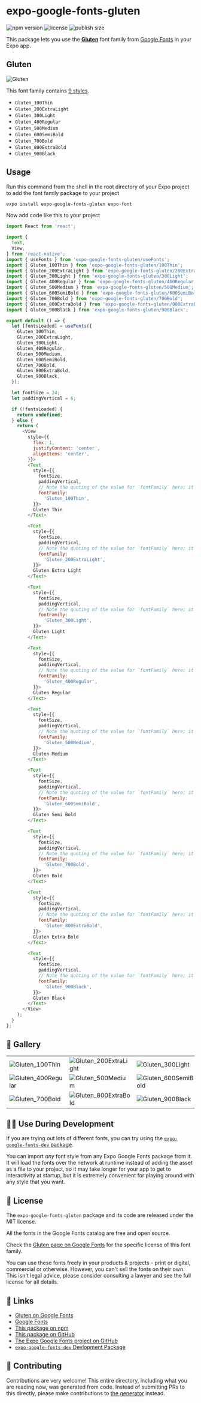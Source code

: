 # expo-google-fonts-gluten

![npm version](https://flat.badgen.net/npm/v/expo-google-fonts-gluten)
![license](https://flat.badgen.net/github/license/expo/google-fonts)
![publish size](https://flat.badgen.net/packagephobia/install/expo-google-fonts-gluten)

This package lets you use the [**Gluten**](https://fonts.google.com/specimen/Gluten) font family from [Google Fonts](https://fonts.google.com/) in your Expo app.

## Gluten

![Gluten](./font-family.png)

This font family contains [9 styles](#-gallery).

- `Gluten_100Thin`
- `Gluten_200ExtraLight`
- `Gluten_300Light`
- `Gluten_400Regular`
- `Gluten_500Medium`
- `Gluten_600SemiBold`
- `Gluten_700Bold`
- `Gluten_800ExtraBold`
- `Gluten_900Black`

## Usage

Run this command from the shell in the root directory of your Expo project to add the font family package to your project
```sh
expo install expo-google-fonts-gluten expo-font
```

Now add code like this to your project
```js
import React from 'react';

import {
  Text,
  View,
} from 'react-native';
import { useFonts } from 'expo-google-fonts-gluten/useFonts';
import { Gluten_100Thin } from 'expo-google-fonts-gluten/100Thin';
import { Gluten_200ExtraLight } from 'expo-google-fonts-gluten/200ExtraLight';
import { Gluten_300Light } from 'expo-google-fonts-gluten/300Light';
import { Gluten_400Regular } from 'expo-google-fonts-gluten/400Regular';
import { Gluten_500Medium } from 'expo-google-fonts-gluten/500Medium';
import { Gluten_600SemiBold } from 'expo-google-fonts-gluten/600SemiBold';
import { Gluten_700Bold } from 'expo-google-fonts-gluten/700Bold';
import { Gluten_800ExtraBold } from 'expo-google-fonts-gluten/800ExtraBold';
import { Gluten_900Black } from 'expo-google-fonts-gluten/900Black';

export default () => {
  let [fontsLoaded] = useFonts({
    Gluten_100Thin,
    Gluten_200ExtraLight,
    Gluten_300Light,
    Gluten_400Regular,
    Gluten_500Medium,
    Gluten_600SemiBold,
    Gluten_700Bold,
    Gluten_800ExtraBold,
    Gluten_900Black,
  });

  let fontSize = 24;
  let paddingVertical = 6;

  if (!fontsLoaded) {
    return undefined;
  } else {
    return (
      <View
        style={{
          flex: 1,
          justifyContent: 'center',
          alignItems: 'center',
        }}>
        <Text
          style={{
            fontSize,
            paddingVertical,
            // Note the quoting of the value for `fontFamily` here; it expects a string!
            fontFamily:
              'Gluten_100Thin',
          }}>
          Gluten Thin
        </Text>

        <Text
          style={{
            fontSize,
            paddingVertical,
            // Note the quoting of the value for `fontFamily` here; it expects a string!
            fontFamily:
              'Gluten_200ExtraLight',
          }}>
          Gluten Extra Light
        </Text>

        <Text
          style={{
            fontSize,
            paddingVertical,
            // Note the quoting of the value for `fontFamily` here; it expects a string!
            fontFamily:
              'Gluten_300Light',
          }}>
          Gluten Light
        </Text>

        <Text
          style={{
            fontSize,
            paddingVertical,
            // Note the quoting of the value for `fontFamily` here; it expects a string!
            fontFamily:
              'Gluten_400Regular',
          }}>
          Gluten Regular
        </Text>

        <Text
          style={{
            fontSize,
            paddingVertical,
            // Note the quoting of the value for `fontFamily` here; it expects a string!
            fontFamily:
              'Gluten_500Medium',
          }}>
          Gluten Medium
        </Text>

        <Text
          style={{
            fontSize,
            paddingVertical,
            // Note the quoting of the value for `fontFamily` here; it expects a string!
            fontFamily:
              'Gluten_600SemiBold',
          }}>
          Gluten Semi Bold
        </Text>

        <Text
          style={{
            fontSize,
            paddingVertical,
            // Note the quoting of the value for `fontFamily` here; it expects a string!
            fontFamily:
              'Gluten_700Bold',
          }}>
          Gluten Bold
        </Text>

        <Text
          style={{
            fontSize,
            paddingVertical,
            // Note the quoting of the value for `fontFamily` here; it expects a string!
            fontFamily:
              'Gluten_800ExtraBold',
          }}>
          Gluten Extra Bold
        </Text>

        <Text
          style={{
            fontSize,
            paddingVertical,
            // Note the quoting of the value for `fontFamily` here; it expects a string!
            fontFamily:
              'Gluten_900Black',
          }}>
          Gluten Black
        </Text>
      </View>
    );
  }
};

```

## 🔡 Gallery


||||
|-|-|-|
|![Gluten_100Thin](.//100Thin/Gluten_100Thin.ttf.png)|![Gluten_200ExtraLight](.//200ExtraLight/Gluten_200ExtraLight.ttf.png)|![Gluten_300Light](.//300Light/Gluten_300Light.ttf.png)||
|![Gluten_400Regular](.//400Regular/Gluten_400Regular.ttf.png)|![Gluten_500Medium](.//500Medium/Gluten_500Medium.ttf.png)|![Gluten_600SemiBold](.//600SemiBold/Gluten_600SemiBold.ttf.png)||
|![Gluten_700Bold](.//700Bold/Gluten_700Bold.ttf.png)|![Gluten_800ExtraBold](.//800ExtraBold/Gluten_800ExtraBold.ttf.png)|![Gluten_900Black](.//900Black/Gluten_900Black.ttf.png)||


## 👩‍💻 Use During Development

If you are trying out lots of different fonts, you can try using the [`expo-google-fonts-dev` package](https://github.com/freeboub/google-fonts/tree/master/font-packages/dev#readme).

You can import *any* font style from any Expo Google Fonts package from it. It will load the fonts
over the network at runtime instead of adding the asset as a file to your project, so it may take longer
for your app to get to interactivity at startup, but it is extremely convenient
for playing around with any style that you want.

## 📖 License

The `expo-google-fonts-gluten` package and its code are released under the MIT license.

All the fonts in the Google Fonts catalog are free and open source.

Check the [Gluten page on Google Fonts](https://fonts.google.com/specimen/Gluten) for the specific license of this font family.

You can use these fonts freely in your products & projects - print or digital, commercial or otherwise. However, you can't sell the fonts on their own. This isn't legal advice, please consider consulting a lawyer and see the full license for all details.

## 🔗 Links

- [Gluten on Google Fonts](https://fonts.google.com/specimen/Gluten)
- [Google Fonts](https://fonts.google.com/)
- [This package on npm](https://www.npmjs.com/package/expo-google-fonts-gluten)
- [This package on GitHub](https://github.com/freeboub/google-fonts/tree/master/font-packages/gluten)
- [The Expo Google Fonts project on GitHub](https://github.com/freeboub/google-fonts)
- [`expo-google-fonts-dev` Devlopment Package](https://github.com/freeboub/google-fonts/tree/master/font-packages/dev)

## 🤝 Contributing

Contributions are very welcome! This entire directory, including what you are reading now, was generated from code. Instead of submitting PRs to this directly, please make contributions to [the generator](https://github.com/freeboub/google-fonts/tree/master/packages/generator) instead.
